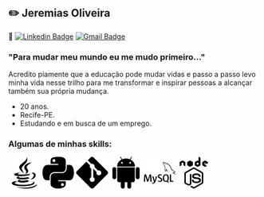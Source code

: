 ## :pencil2: Jeremias Oliveira
:link: [![Linkedin Badge](https://img.shields.io/badge/-jeremiasoliveira-blue?style=flat-square&logo=Linkedin&logoColor=white&link=https://www.linkedin.com/in/jeremias-oliveira/)](https://www.linkedin.com/in/jeremias-oliveira)
[![Gmail Badge](https://img.shields.io/badge/-jeremiasprogrammer@gmail.com-c14438?style=flat-square&logo=Gmail&logoColor=white&link=mailto:jeremiasprogrammer@gmail.com)](mailto:jeremiasprogrammer@gmail.com)
  
    
### "Para mudar meu mundo eu me mudo primeiro..."

  
Acredito piamente que a educação pode mudar vidas e passo a passo levo minha vida nesse trilho para me transformar e inspirar pessoas a alcançar também sua própria mudança.

- 20 anos.
- Recife-PE.
- Estudando e em busca de um emprego.

### Algumas de minhas skills:  
![java](https://github.com/Jeremias333/Jeremias333/blob/master/imgs/java.png)
![python](https://github.com/Jeremias333/Jeremias333/blob/master/imgs/python.png)
![github](https://github.com/Jeremias333/Jeremias333/blob/master/imgs/github.png)
![android](https://github.com/Jeremias333/Jeremias333/blob/master/imgs/android.png)
![mysql](https://github.com/Jeremias333/Jeremias333/blob/master/imgs/mysql.png)
![nodejs](https://github.com/Jeremias333/Jeremias333/blob/master/imgs/nodejs.png)

